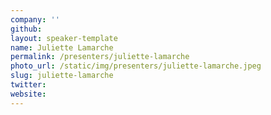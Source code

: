 ```yaml
---
company: ''
github:
layout: speaker-template
name: Juliette Lamarche
permalink: /presenters/juliette-lamarche
photo_url: /static/img/presenters/juliette-lamarche.jpeg
slug: juliette-lamarche
twitter:
website:
---
```

